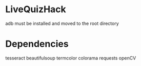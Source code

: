 # LiveQuizHack
adb must be installed and moved to the root directory
# Dependencies
tesseract
beautifulsoup
termcolor
colorama
requests
openCV
